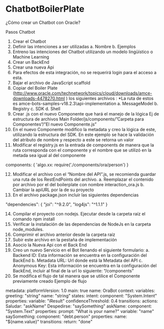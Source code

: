 # ChatbotBoilerPlate
¿Cómo crear un Chatbot con Oracle?

Pasos Chatbot 
1.	Crear el Chatbot
2.	Definir las intenciones a ser utilizadas
a.	Nombre
b.	Ejemplos
3.	Entreno las intenciones del Chatbot utilizando un modelo lingüístico o Machine Learning
4.	Crear un BackEnd
5.	Crear una nueva Api
6.	Para efectos de esta integración, no se requerirá login para el acceso a esta.
7.	Bajar el archivo de JavaScript scaffold
8.	Copiar del Boiler Plate (http://www.oracle.com/technetwork/topics/cloud/downloads/amce-downloads-4478270.html ) los siguientes archivos :
*La ruta de estos es amce-bots-samples-v18.2.3\api-implementation
a.	MessageModel
b.	Registry
c.	SDK
d.	Shell
9.	Crear .js con el nuevo Componente que hará el manejo de la lógica
Ej de estructura de archivos
Main Folder/js/components/”Carpeta para Componentes”/”El nuevo Componente.js”
10.	En el nuevo Componente modifico la metadata y creo la lógica de este, utilizando la estructura del SDK. En este ejemplo se hace la validación del atributo de nombre y respecto a este se retorna un valor
11.	Modificar el registry.js en la entrada de components de manera que la ruta corresponda con el componente y el nombre que se utilizó en la metada sea igual al del componente

  components: {
    'algo.xx: require('./components/ora/person')
  }
  
12.	Modificar el archivo con el “Nombre del API”.js, se recomienda guardar una ruta de los RestEndPoints del archivo.
a.	Reemplazar el contenido por archivo por el del boilerplate con nombre interaction_ora.js
b.	Cambiar la apiURL por la de su proyecto
13.	En el archivo package.json incluir las siguientes dependencias

  "dependencies": {
  "joi": "^9.2.0",
  "log4js": "^1.1.1"
}

14.	Compilar el proyecto con nodejs. Ejecutar desde la carpeta raíz el comando npm install
15.	Verificar la instalación de las dependencias de NodeJs en la carpeta node_modules.
16.	Comprimir el archivo anterior desde la carpeta raíz
17.	Subir este archivo en la pestaña de implementación
18.	Asocio la Nueva Api con el Back End
19.	Creo un nuevo Servicio en el Bot llenando el siguiente formulario:
a.	Backend ID: Esta información se encuentra en la configuración del BackEnd
b.	Metadata URL: Url donde está la Metadata del API
c.	Anonymous Key: Esta información se encuentra en la configuración del BackEnd, incluir al final de la url lo siguiente: “/components”
20.	Se modifica el flujo de tal manera que se utilice el Componente previamente creado
Ejemplo de flujo 

metadata:
  platformVersion: 1.0
main: true
name: OraBot
context:
  variables:
    greeting: "string"
    name: "string"
states:
  intent:
    component: "System.Intent"
    properties:
      variable: "iResult"
      confidenceThreshold: 0.4
    transitions:
      actions:
        Saludar: "askName"
        Despedirse: "saySomething"
  askName:
    component: "System.Text"
    properties:
     prompt: "What is your name?"
     variable: "name"
  saySomething:
    component: "debt.person"
    properties:
      name: "${name.value}"
    transitions:
      return: "done"
